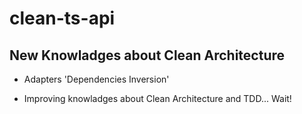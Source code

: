 # clean-ts-api

## New Knowladges about Clean Architecture
- Adapters 'Dependencies Inversion'

- Improving knowladges about Clean Architecture and TDD... Wait!